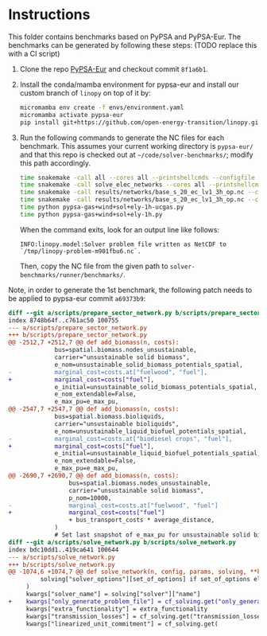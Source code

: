 # Instructions

This folder contains benchmarks based on PyPSA and PyPSA-Eur. The benchmarks can be generated by following these steps: (TODO replace this with a CI script)

1. Clone the repo [PyPSA-Eur](https://github.com/PyPSA/pypsa-eur) and checkout commit `8f1a6b1`.

1. Install the conda/mamba environment for pypsa-eur and install our custom branch of `linopy` on top of it by:
     ```bash
     micromamba env create -f envs/environment.yaml
     micromamba activate pypsa-eur
     pip install git+https://github.com/open-energy-transition/linopy.git@only-generate-problem-files --no-deps
     ```

1. Run the following commands to generate the NC files for each benchmark. This assumes your current working directory is `pypsa-eur/` and that this repo is checked out at `~/code/solver-benchmarks/`; modify this path accordingly.
     ```bash
     time snakemake -call all --cores all --printshellcmds --configfile  ~/code/solver-benchmark/benchmarks/pypsa/pypsa-eur-sec-2-lv1-3h.yaml ; echo -e '\a'
     time snakemake -call solve_elec_networks --cores all --printshellcmds --configfile  ~/code/solver-benchmark/benchmarks/pypsa/pypsa-eur-elec-10-lvopt-3h.yaml ; echo -e '\a'
     time snakemake -call results/networks/base_s_20_ec_lv1_3h_op.nc --cores all --printshellcmds --configfile  ~/code/solver-benchmark/benchmarks/pypsa/pypsa-eur-elec-20-lv1-3h-op.yaml ; echo -e '\a'
     time snakemake -call results/networks/base_s_20_ec_lv1_3h_op.nc --cores all --printshellcmds --configfile  ~/code/solver-benchmark/benchmarks/pypsa/pypsa-eur-elec-20-lv1-3h-op-ucconv.yaml ; echo -e '\a'
     time python pypsa-gas+wind+sol+ely-1h-ucgas.py
     time python pypsa-gas+wind+sol+ely-1h.py
     ```
     When the command exits, look for an output line like follows:
     ```
     INFO:linopy.model:Solver problem file written as NetCDF to `/tmp/linopy-problem-m901fbu6.nc`.
     ```
     Then, copy the NC file from the given path to `solver-benchmarks/runner/benchmarks/`.

Note, in order to generate the 1st benchmark, the following patch needs to be applied to pypsa-eur commit `a69373b9`:
```diff
diff --git a/scripts/prepare_sector_network.py b/scripts/prepare_sector_network.py
index 8748b64f..c761ac50 100755
--- a/scripts/prepare_sector_network.py
+++ b/scripts/prepare_sector_network.py
@@ -2512,7 +2512,7 @@ def add_biomass(n, costs):
             bus=spatial.biomass.nodes_unsustainable,
             carrier="unsustainable solid biomass",
             e_nom=unsustainable_solid_biomass_potentials_spatial,
-            marginal_cost=costs.at["fuelwood", "fuel"],
+            marginal_cost=costs["fuel"],
             e_initial=unsustainable_solid_biomass_potentials_spatial,
             e_nom_extendable=False,
             e_max_pu=e_max_pu,
@@ -2547,7 +2547,7 @@ def add_biomass(n, costs):
             bus=spatial.biomass.bioliquids,
             carrier="unsustainable bioliquids",
             e_nom=unsustainable_liquid_biofuel_potentials_spatial,
-            marginal_cost=costs.at["biodiesel crops", "fuel"],
+            marginal_cost=costs["fuel"],
             e_initial=unsustainable_liquid_biofuel_potentials_spatial,
             e_nom_extendable=False,
             e_max_pu=e_max_pu,
@@ -2690,7 +2690,7 @@ def add_biomass(n, costs):
                 bus=spatial.biomass.nodes_unsustainable,
                 carrier="unsustainable solid biomass",
                 p_nom=10000,
-                marginal_cost=costs.at["fuelwood", "fuel"]
+                marginal_cost=costs["fuel"]
                 + bus_transport_costs * average_distance,
             )
             # Set last snapshot of e_max_pu for unsustainable solid biomass to 1 to make operational limit work
diff --git a/scripts/solve_network.py b/scripts/solve_network.py
index bdc10dd1..419ca641 100644
--- a/scripts/solve_network.py
+++ b/scripts/solve_network.py
@@ -1074,6 +1074,7 @@ def solve_network(n, config, params, solving, **kwargs):
         solving["solver_options"][set_of_options] if set_of_options else {}
     )
     kwargs["solver_name"] = solving["solver"]["name"]
+    kwargs["only_generate_problem_file"] = cf_solving.get("only_generate_problem_file", False)
     kwargs["extra_functionality"] = extra_functionality
     kwargs["transmission_losses"] = cf_solving.get("transmission_losses", False)
     kwargs["linearized_unit_commitment"] = cf_solving.get(
```
